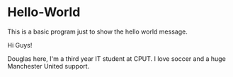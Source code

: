 # Hello-World
This is a basic program just to show the hello world message. 

Hi Guys!

Douglas here, I'm a third year IT student at CPUT. I love soccer and a huge Manchester United support.
